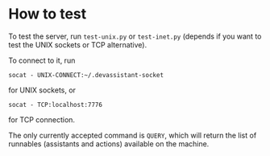 How to test
===========

To test the server, run `test-unix.py` or `test-inet.py` (depends if you want
to test the UNIX sockets or TCP alternative).

To connect to it, run

    socat - UNIX-CONNECT:~/.devassistant-socket

for UNIX sockets, or

    socat - TCP:localhost:7776

for TCP connection.

The only currently accepted command is `QUERY`, which will return the list of
runnables (assistants and actions) available on the machine.
